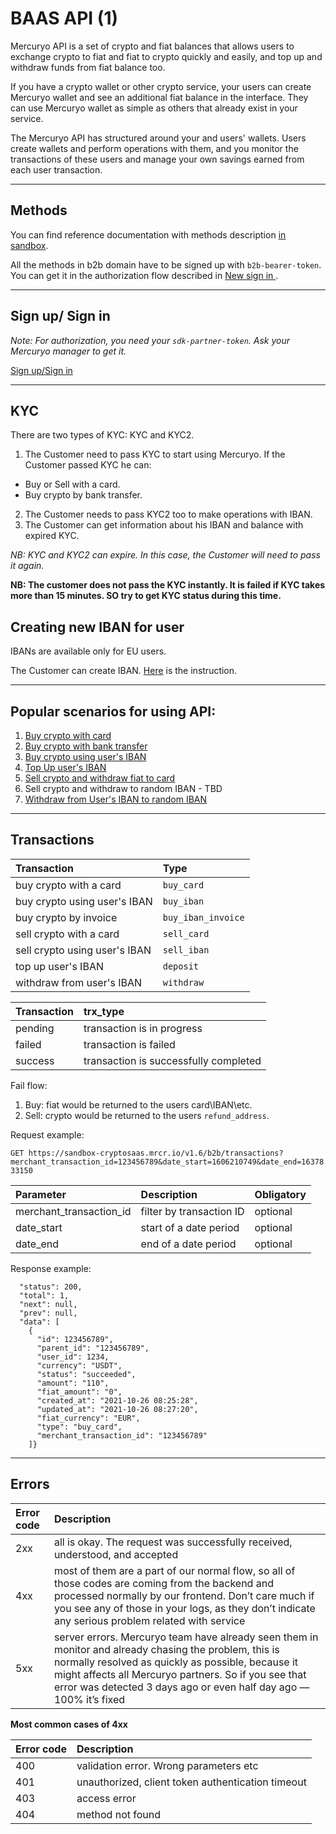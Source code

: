 # BAAS API (1)

Mercuryo API is a set of crypto and fiat balances that allows users to exchange crypto to fiat and fiat to crypto quickly and easily, and top up and withdraw funds from fiat balance too.

If you have a crypto wallet or other crypto service, your users can create Mercuryo wallet and see an additional fiat balance in the interface. They can use Mercuryo wallet as simple as others that already exist in your service.

The Mercuryo API has structured around your and users' wallets. Users create wallets and perform operations with them, and you monitor the transactions of these users and manage your own savings earned from each user transaction.

***

## Methods

You can find reference documentation with methods description [in sandbox](https://sandbox-cryptosaas.mrcr.io/v1.6/comm-docs/index.html).

All the methods in b2b domain have to be signed up with `b2b-bearer-token`. You can get it in the authorization flow described in [New sign in ](new-sign-in/README.md).

***

## Sign up/ Sign in

*Note: For authorization, you need your `sdk-partner-token`. Ask your Mercuryo manager to get it.*

[Sign up/Sign in](new-sign-in/README.md)


***

## KYC

There are two types of KYC: KYC and KYC2.
1. The Customer need to pass KYC to start using Mercuryo. If the Customer passed KYC he can:
 - Buy or Sell with a card.
 - Buy crypto by bank transfer.
2. The Customer needs to pass KYC2 too to make operations with IBAN.
3. The Customer can get information about his IBAN and balance with expired KYC.

*NB: KYC and KYC2 can expire. In this case, the Customer will need to pass it again.*

**NB: The customer does not pass the KYC instantly. It is failed if KYC takes more than 15 minutes. SO try to get KYC status during this time.**

## Creating new IBAN for user

IBANs are available only for EU users.

The Customer can create IBAN. [Here](9-iban-create/README.md) is the instruction.

***

## Popular scenarios for using API:

1. [Buy crypto with card](1-buy-card/README.md)
2. [Buy crypto with bank transfer](2-buy-invoice/README.md)
3. [Buy crypto using user's IBAN](3-buy-iban/README.md)
4. [Top Up user's IBAN](4-fiat-deposit/README.md)
5. [Sell crypto and withdraw fiat to card](5-sell-card/README.md)
6. Sell crypto and withdraw to random IBAN - TBD
7. [Withdraw from User's IBAN to random IBAN](8-fiat-withdraw/README.md)

***

## Transactions

| Transaction  | Type  |
| :-- | :--  |
| buy crypto with a card| `buy_card` |
| buy crypto using user's IBAN | `buy_iban` |
| buy crypto by invoice | `buy_iban_invoice` |
| sell crypto with a card | `sell_card` |
| sell crypto using user's IBAN | `sell_iban` |
| top up user's IBAN | `deposit` |
| withdraw from user's IBAN | `withdraw` |

| Transaction  | trx_type  |
| :-- | :--  |
| pending  | transaction is in progress |
| failed | transaction is failed |
| success | transaction is successfully completed |

Fail flow:

1. Buy: fiat would be returned to the users card\IBAN\etc.
2. Sell: crypto would be returned to the users `refund_address`.

Request example:

`GET https://sandbox-cryptosaas.mrcr.io/v1.6/b2b/transactions?merchant_transaction_id=123456789&date_start=1606210749&date_end=1637833150`

| Parameter  | Description  | Obligatory |
| :-- | :--  | :--  |
| merchant_transaction_id | filter by transaction ID | optional |
| date_start | start of a date period | optional |
| date_end | end of a date period | optional |

Response example:

```
  "status": 200,
  "total": 1,
  "next": null,
  "prev": null,
  "data": [
    {
      "id": 123456789",
      "parent_id": "123456789",
      "user_id": 1234,
      "currency": "USDT",
      "status": "succeeded",
      "amount": "110",
      "fiat_amount": "0",
      "created_at": "2021-10-26 08:25:28",
      "updated_at": "2021-10-26 08:27:20",
      "fiat_currency": "EUR",
      "type": "buy_card",
      "merchant_transaction_id": "123456789"
    ]}
```

***

## Errors

| Error code  | Description  |
| :-- | :--  |
| 2xx | all is okay. The request was successfully received, understood, and accepted |
| 4xx | most of them are a part of our normal flow, so all of those codes are coming from the backend and processed normally by our frontend. Don’t care much if you see any of those in your logs, as they don’t indicate any serious problem related with service |
| 5xx | server errors. Mercuryo team have already seen them in monitor and already chasing the problem, this is normally resolved as quickly as possible, because it might affects all Mercuryo partners. So if you see that error was detected 3 days ago or even half day ago — 100% it’s fixed |


**Most common cases of 4xx**

| Error code  | Description  |
| :-- | :--  |
| 400 | validation error. Wrong parameters etc |
| 401 | unauthorized, client token authentication timeout |
| 403 | access  error |
| 404 |  method not found |
